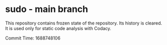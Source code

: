 # sudo - main branch

This repository contains frozen state of the repository.
Its history is cleared. It is used only for static code
analysis with Codacy.

Commit Time: 1688748106
